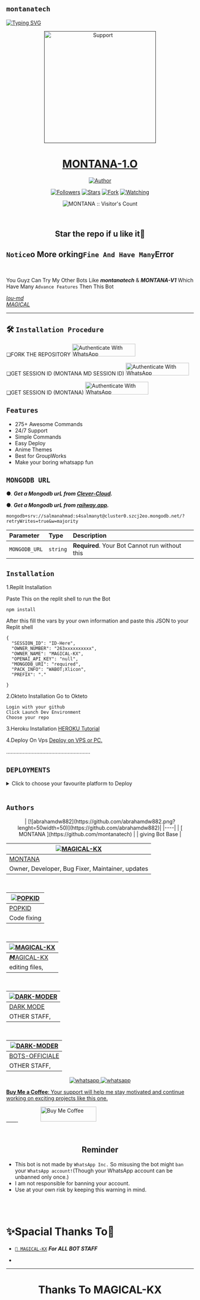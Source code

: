 ## `montanatech`
<div ="left">
<a href="https://git.io/typing-svg"><img src="https://readme-typing-svg.demolab.com?font=Ribeye&size=50&pause=1000&color=blue&center=true&width=900&height=100&lines=Its MONTANA-MD;Multi+Device+Whatsapp+Bot;Developed+By+MONTANA" alt="Typing SVG" /></a>
  
  
<p align="center">
  <a href="">
    <img alt=Support height="300" src="https://th.bing.com/th/id/OIP.gO06l1zpeCa8hQcKt9EsRAHaEK?w=310&h=180&c=7&r=0&o=5&pid=1.7"> 
    </p>
    <h1 align="center">MONTANA-1.O<br></h1>
    
   </a>
</p>
  
<p align="center">
<a href="https://github.com/salmanytofficial"><img title="Author" src="https://img.shields.io/badge/Montna-md-black?style=for-the-badge&logo=whatsapp"></a>
<p/>
<p align="center">
<a href="https://github.com/montanatech?tab=followers"><img title="Followers" src="https://img.shields.io/github/followers/montanatech?label=Followers&style=social"></a>
<a href="https://github.com/montanatech/montana-md-/stargazers/"><img title="Stars" src="https://img.shields.io/github/stars/montanatech/montana-md-?&style=social"></a>
<a href="https://github.com/montanatech/montana-md-/network/members"><img title="Fork" src="https://img.shields.io/github/forks/montanatech/montana-md-?style=social"></a>
<a href="https://github.com/montanatec/montana-md-/watchers"><img title="Watching" src="https://img.shields.io/github/watchers/montanatech/montana-md-?label=Watching&style=social"></a>
</p>

<p align="center"><img src="https://profile-counter.glitch.me/{MAGICAL-KX}/count.svg" alt="MONTANA :: Visitor's Count" /></p>

</br>

<h2 align="center"> Star the repo if u like it🌟
</h2>

## `Notice`o More orking` Fine And Have Many `Error
<br>

You Guyz Can Try My Other Bots Like ***montanatech*** & ***MONTANA-V1*** Which Have Many `Advance Features` Then This Bot
<br>

[*lou-md*](https://github.com/MAGICAL-KX/Lou-md)
<br>
[*MAGICAL*](https://github.com/MAGICAL-KX/Lou-md)
<br>

---
## 🛠️ `Installation Procedure`


❏FORK THE REPOSITORY 
  <a href="https://github.com/montanatech/montana-md-/fork" target="_blank">
  <img src="https://img.shields.io/badge/FORK montana-black?style=for-the-badge&logo=render" alt="Authenticate With WhatsApp" width="170" height="34">
</a>




❏GET SESSION ID (MONTANA MD SESSION ID) 
<a href="https://montana-tech-and-mr-ntando-ofc.onrender.com" target="_blank">
  <img src="https://img.shields.io/badge/SCAN QR-pink?style=for-the-badge&logo=render" alt="Authenticate With WhatsApp" width="170" height="34">
</a>




❑GET SESSION ID (MONTANA)
<a href="https://montana-tech-and-mr-ntando-ofc.onrender.com" target="_blank">
  <img src="https://img.shields.io/badge/SCAN QR-purple?style=for-the-badge&logo=render" alt="Authenticate With WhatsApp" width="170" height="34">
</a>


    



## `Features`

- 275+ Awesome Commands
- 24/7 Support
- Simple Commands
- Easy Deploy
- Anime Themes
- Best for GroupWorks
- Make your boring whatsapp fun




## `MONGODB URL`


●.  ***Get a Mongodb urL from [Clever-Cloud](https://api.clever-cloud.com/v2/session/login).***

●.  ***Get a Mongodb urL from [railway.app](https://railway.app).***




```
mongodb+srv://salmanahmad:s4salmanyt@cluster0.szcj2eo.mongodb.net/?retryWrites=true&w=majority
```

| Parameter | Type     | Description                |
| :-------- | :------- | :------------------------- |
| `MONGODB_URL` | `string` | **Required**. Your Bot Cannot run without this|

## `Installation`

1.Replit Installation

Paste This on the replit shell to run the Bot

```
npm install
```

After this fill the vars by your own information and paste this JSON to your Replit shell

```
{
  "SESSION_ID": "ID-Here",
  "OWNER_NUMBER": "263xxxxxxxxxx",
  "OWNER_NAME": "MAGICAL-KX",
  "OPENAI_API_KEY": "null",
  "MONGODB_URI": "required",
  "PACK_INFO": "WABOT;Xlicon",
  "PREFIX": "."
   
}
```


2.Okteto Installation
Go to Okteto


```
Login with your github
Click Launch Dev Environment
Choose your repo
```


3.Heroku Installation 
[HEROKU Tutorial](https://youtu.be/hH2qZyUjuF4?si=vqpl-caoBSkpcVNH)


4.Deploy On Vps
[Deploy on VPS or PC.](https://github.com/salmanytofficial/XLICON-MD/blob/main/deploy-on-vps.md)


  ........................................................
  
  
  
  ## `DEPLOYMENTS`
  
  
  
  <details close>
<summary>Click to choose your favourite platform to Deploy</summary>
 
<br><br>   
   
<h4 align="center"> Deploy on Repl.it
</h4>

<p align="center" >
    <a href="https://repl.it/github/montanatech/montana-md-">
    <img src="https://repl.it/badge/github/quiec/whatsasena" width="170px" alt="Deploy on REPLIT" >
    </a>
</p>

<p align="center" >
    <br>
    __________________________
    <br>
</p>



<br>
 
<h4 align="center"> Deploy on CodesSpace
</h4>

</p>

<p align="center" >
    <a href="https://github.com/codespaces/new">
    <img src="https://img.shields.io/badge/DEPLOY CODESPACE-h?color=black&style=for-the-badge&logo=visualstudiocode" width="170px" alt="Deploy on CodesSpaces" >
    </a>

</p>

<p align="center" >
    <br>
    __________________________
    <br>
</p>



<br>
 
<h4 align="center"> Deploy on Heroku
</h4>

</p>

<p align="center" >
    <a href="https://heroku.com/deploy?template=https://github.com/montanatech/montana-md-">
    <img src="https://www.herokucdn.com/deploy/button.png" width="170px" alt="Deploy on Heroku" >
    </a>

</p>

<p align="center" >
    <br>
    __________________________
    <br>
</p>




<br>
 
<h4 align="center"> Deploy On Koyeb
</h4>

</p>

<p align="center" >
    <a href="https://app.koyeb.com/apps/deploy?type=git&repository=github.com/https://github.com/salmanytofficial/XLICON-MD&branch=main&build_command=npm%20i&run_command=npm%20start&env[SESSION_ID]&env[OWNER_NUMBER]&env[MONGODB_URI]&&env[OWNER_NAME]&env[PREFIX]=.&env[THUMB_IMAGE]=.jpg&env[email]=infiniteytff@gmail.com&env[global_url]=instagram.com/sla.sher_&env[FAKE_COUNTRY_CODE]=974&env[READ_MESSAGE]=false&env[DISABLE_PM]=false&env[ANTI_BAD_WORD]=fuck&env[WORKTYPE]=public&env[THEME]=GOJO&env[PACK_INFO]=MONTANA;MD&name=xliconuser000&env[KOYEB_NAME]=profilecorruptederror&env[ANTILINK_VALUES]=chat.whatsapp.com&env[PORT]=8000">
    <img src="https://www.koyeb.com/static/images/deploy/button.svg" width="170px" alt="Deploy on Koyeb" >
    </a>

</p>

<p align="center" >
    <br>
    __________________________
    <br>
</p>



<br>


<h4 align="center"> Deploy on RailWay
</h4>
  
<p align="center">
    <a href="https://railway.app/new">
    <p align="center"><a href="https://railway.app/new"> <img src="https://img.shields.io/badge/DEPLOY RAILWAY-h?color=black&style=for-the-badge&logo=Railway"></a>
    
</p>

<p align="center" >
    <br>
    __________________________
    <br>

</p>




<br>


<h4 align="center"> Deploy on Okteto
</h4>
  
<p align="center">
    <a href="https://cloud.okteto.com">
    <img src="https://okteto.com/develop-okteto.svg" alt="Deploy on Okteto" width="170px">
    </a>
    
</p>

<p align="center" >
    <br>
    __________________________
    <br>

</p>



<br>

<h4 align="center"> Deploy on Mogenius
</h4>
  
<p align="center">
    <a href="https://studio.mogenius.com/">
    <img src="https://www.cloudflare.com/static/90073b1e5bd8a0765640a20febb3dc22/mogenius_logo_quer.png" alt="Deploy on Mogenius" width="170px">
    </a>
    
</p>

<p align="center" >
    <br>
    __________________________
    <br>
</p>

<br>

<h4 align="center"> Deploy on Uffizzi
</h4>
  
<p align="center">
    <a href="https://www.uffizzi.com/">
    <img src="https://i.ibb.co/Y29Kv4X/Screenshot-195.png" alt="Deploy on Uffizzi" width="125px">
    </a>
    
</p>

<br>

<h4 align="center"> Deploy on BoxMineWorld
</h4>
  
<p align="center">
    <a href="https://dash.boxmineworld.com/">
    <img src="" alt="Deploy on Boxmineworld" width="175px">
    </a>
    <br>

</p>

<p align="center" >
    <br>
    __________________________
    <br>
</p>



</details>

<br>




## `Authors`

<div align="center">
| [![abrahamdw882](https://github.com/abrahamdw882.png?lenght=50width=50)](https://github.com/abrahamdw882)|
|----|
| [ MONTANA ](https://github.com/montanatech) |
|  giving Bot Base |

<br>
  
| [![MAGICAL-KX](https://github.com/montanatech.png?lenght=50width=50)](https://github.com/montanatech)|
|----|
| [ MONTANA ](https://github.com/montanatech) |
|  Owner, Developer, Bug Fixer, Maintainer, updates |

<br>


| [![POPKID](https://github.com/popkid-md.png?lenght=50width=50)](https://github.com/popkid-md) |
|----|
| [ POPKID ](https://github.com/popkid-md) |
|  Code fixing |

<br>
  
| [![MAGICAL-KX](https://github.com/MAGICAL-KX.png?lenght=50width=50)](https://github.com/MAGICAL-KX) |
|----|
| [ 𝙈AGICAL-KX ](https://github.com/MAGICAL-KX) |
|  editing files, |

  <br>

  | [![DARK-MODER](https://github.com/DARK-PARD.png?lenght=100width=100)](https://github.com/DARK-PARD) |
|----|
| [ DARK MODE](https://github.com/DARK-PARD) |
|   OTHER STAFF, |

<br>

  | [![DARK-MODER](https://github.com/BOTS-OFFICIAL.png?lenght=100width=100)](https://github.com/BOTS-OFFICIAL) |
|----|
| [BOTS-OFFICIALE](https://github.com/BOTS-OFFICIAL) |
|   OTHER STAFF, |
  </div>
  



<p align="center">
  <a aria-label="Join our chats" href="https://chat.whatsapp.com/BSFZGh0YT3K9NHDt4UJmZy" target="_blank">
    <img alt="whatsapp" src="https://img.shields.io/badge/Join Group-25D366?style=for-the-badge&logo=whatsapp&logoColor=white" />
  </a>
<a aria-label="Join our chats" href="https://wa.me/263789432940?text=Hi!! Ano Sir, I need Your Help" target="_blank">
    <img alt="whatsapp" src="https://img.shields.io/badge/Bot%20Whatsapp-25D366?style=for-the-badge&logo=whatsapp&logoColor=white" />
</p>

**Buy Me a Coffee**: Your support will help me stay motivated and continue working on exciting projects like this one.

&nbsp;&nbsp;&nbsp;&nbsp;&nbsp;&nbsp;&nbsp;<a href="https://www.buymeacoffee.com/ano">
  <img src="https://i.ibb.co/KNnhcvX/bmc-button.png" alt="Buy Me Coffee" height="40" width="150" style="margin-left: 60px;">
</a>


</br>


<h2 align="center">  Reminder
</h2>
   
- This bot is not made by `WhatsApp Inc.` So misusing the bot might `ban` your `WhatsApp account!`(Though your WhatsApp account can be unbanned only once.)
- I am not responsible for banning your account.
- Use at your own risk by keeping this warning in mind.
 



</br></br>
<h1 align="left">  ✨Spacial Thanks To🎯
</h1>

* [`🎐 MAGICAL-KX`](https://github.com/MAGICAL-KX) ***For  ALL BOT STAFF***
  
* 


---

</p>
<h1 align="center"> Thanks To  MAGICAL-KX
</h1>

 <br><br>



